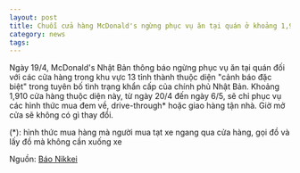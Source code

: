 ```yaml
---
layout: post
title: Chuỗi cửa hàng McDonald's ngừng phục vụ ăn tại quán ở khoảng 1,910 cửa hàng thuộc 13 tỉnh thành
category: news
tags: 
---
```

Ngày 19/4, McDonald's Nhật Bản thông báo ngừng phục vụ ăn tại quán đối với các cửa hàng trong khu vực 13 tỉnh thành thuộc diện "cảnh báo đặc biệt" trong tuyên bố tình trạng khẩn cấp của chính phủ Nhật Bản.
Khoảng 1,910 cửa hàng thuộc diện này, từ ngày 20/4 đến ngày 6/5, sẽ chỉ phục vụ các hình thức mua đem về, drive-through* hoặc giao hàng tận nhà. Giờ mở cửa sẽ không có gì thay đổi. 

(*): hình thức mua hàng mà người mua tạt xe ngang qua cửa hàng, gọi đồ và lấy đồ mà không cần xuống xe

Nguồn: [Báo Nikkei](https://www.nikkei.com/article/DGXMZO58242520Z10C20A4000000/)